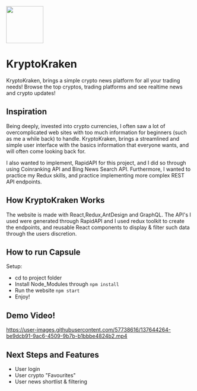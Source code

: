 <img src="https://user-images.githubusercontent.com/57738616/137645195-649e9fff-9df7-4ac1-a6b2-1eb4d90124ed.png" width="100">

# KryptoKraken
KryptoKraken, brings a simple crypto news platform for all your trading needs! Browse the top cryptos, trading platforms and see realtime news and crypto updates!

## Inspiration
Being deeply, invested into crypto currencies, I often saw a lot of overcomplicated web sites with too much information for beginners (such as me a while back)
to handle. KryptoKraken, brings a streamlined and simple user interface with the basics information that everyone wants, and will often come looking back for.

I also wanted to implement, RapidAPI for this project, and I did so through using Coinranking API and Bing News Search API. Furthermore, I wanted to practice
my Redux skills, and practice implementing more complex REST API endpoints.

## How KryptoKraken Works

The website is made with React,Redux,AntDesign and GraphQL. The API's I used were generated through RapidAPI and I used redux toolkit to create the endpoints,
and reusable React components to display & filter such data through the users discretion.

## How to run Capsule

Setup:
- cd to project folder
- Install Node_Modules through ```npm install```
- Run the website ```npm start```
- Enjoy!

## Demo Video!

https://user-images.githubusercontent.com/57738616/137644264-be9dcb91-9ac6-4509-9b7b-b1bbbe4824b2.mp4

## Next Steps and Features
- User login
- User crypto "Favourites"
- User news shortlist & filtering



